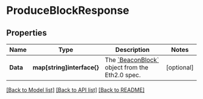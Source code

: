 # ProduceBlockResponse

## Properties

Name | Type | Description | Notes
------------ | ------------- | ------------- | -------------
**Data** | **map[string]interface{}** | The [&#x60;BeaconBlock&#x60;](https://github.com/ethereum/eth2.0-specs/blob/v0.12.2/specs/phase0/beacon-chain.md#beaconblock) object from the Eth2.0 spec. | [optional] 

[[Back to Model list]](../README.md#documentation-for-models) [[Back to API list]](../README.md#documentation-for-api-endpoints) [[Back to README]](../README.md)


